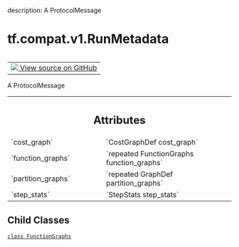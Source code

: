 description: A ProtocolMessage

<div itemscope itemtype="http://developers.google.com/ReferenceObject">
<meta itemprop="name" content="tf.compat.v1.RunMetadata" />
<meta itemprop="path" content="Stable" />
<meta itemprop="property" content="FunctionGraphs"/>
</div>

# tf.compat.v1.RunMetadata

<!-- Insert buttons and diff -->

<table class="tfo-notebook-buttons tfo-api nocontent" align="left">
<td>
  <a target="_blank" href="https://github.com/tensorflow/tensorflow/blob/r2.3/tensorflow/core/protobuf/config.proto">
    <img src="https://www.tensorflow.org/images/GitHub-Mark-32px.png" />
    View source on GitHub
  </a>
</td>
</table>



A ProtocolMessage

<!-- Placeholder for "Used in" -->




<!-- Tabular view -->
 <table class="responsive fixed orange">
<colgroup><col width="214px"><col></colgroup>
<tr><th colspan="2"><h2 class="add-link">Attributes</h2></th></tr>

<tr>
<td>
`cost_graph`
</td>
<td>
`CostGraphDef cost_graph`
</td>
</tr><tr>
<td>
`function_graphs`
</td>
<td>
`repeated FunctionGraphs function_graphs`
</td>
</tr><tr>
<td>
`partition_graphs`
</td>
<td>
`repeated GraphDef partition_graphs`
</td>
</tr><tr>
<td>
`step_stats`
</td>
<td>
`StepStats step_stats`
</td>
</tr>
</table>



## Child Classes
[`class FunctionGraphs`](../../../tf/compat/v1/RunMetadata/FunctionGraphs.md)

